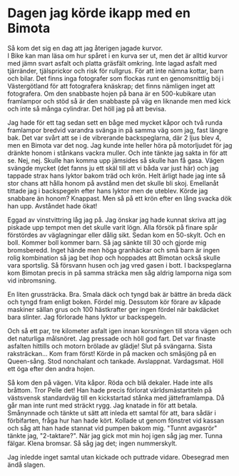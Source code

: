 # Dagen jag körde ikapp med en Bimota

Så kom det sig en dag att jag återigen jagade kurvor.  
I Bike kan man läsa om hur spåret i en kurva ser ut, men det är alltid kurvor med jämn svart asfalt och platta gräsfält omkring. Inte lagad asfalt med tjärränder, tjälsprickor och risk för rullgrus. För att inte nämna kottar, barn och bilar. Det finns inga fotografer som flockas runt en genomsnittlig böj i Västergötland för att fotografera knäskrap; det finns nämligen inget att fotografera. Om den snabbaste hojen på bana är en 500-kubikare utan framlampor och stöd så är den snabbaste på väg en liknande men med kick och inte så många cylindrar. Det höll jag på att bevisa.

Jag hade för ett tag sedan sett en båge med mycket kåpor och två runda framlampor bredvid varandra svänga in på samma väg som jag, fast längre bak. Det var svårt att se i de vibrerande backspeglarna, där 2 ljus blev 4, men en Bimota var det nog. Jag kunde inte heller höra på motorljudet för jag dränkte honom i stånkans vackra muller. Och inte tänkte jag sakta in för att se. Nej, nej. Skulle han komma upp jämsides så skulle han få gasa. Vägen svängde mycket (det fanns ju ett skäl till att vi båda var just här) och jag tappade strax hans lyktor bakom träd och krön. Helt ärligt hade jag inte så stor chans att hålla honom på avstånd men det skulle bli skoj. Emellanåt tittade jag i backspegeln efter hans lyktor men de uteblev. Körde jag snabbare än honom? Knappast. Men så på ett krön efter en lång svacka dök han upp. Avståndet hade ökat!

Eggad av vinstvittring låg jag på. Jag önskar jag hade kunnat skriva att jag piskade upp tempot men det skulle varit lögn. Alla försök på finare spår förstördes av väglagningar eller dålig sikt. Sedan kom en 50-skylt. Och en boll. Kommer boll kommer barn. Så jag sänkte till 30 och gjorde mig bromsberedd. Inget hände men höga granhäckar och små barn är ingen rolig kombination så jag bet ihop och hoppades att Bimotan också skulle vara sportslig. Så försvann husen och jag vred gasen i bott. I backspeglarna kom Bimotan precis in på samma sträcka men såg aldrig lamporna niga som vid inbromsning.

En liten grussträcka. Bra. Smala däck och tyngd bak är bättre än breda däck och tyngd fram enligt boken. Fördel mig. Dessutom kör förare av kåpade maskiner sällan grus och 100 hästkrafter ger ingen fördel när bakdäcket bara slinter. Jag förlorade hans lyktor ur backspegeln.

Och så ett par, tre kilometer asfalt igen innan korsningen till stora vägen och det naturliga målsnöret. Jag pressade och höll god fart. Det var finaste asfalten hittills och motorn brölade av glädje! Slut på svängarna. Sista raksträckan... Kom fram först! Körde in på macken och småsjöng på en Queen-sång. Stod nonchalant och tankade. Avslappnat. Vardagsmat. Höll ett öga efter den andra hojen.

Så kom den på vägen. Vita kåpor. Röda och blå dekaler. Hade inte alls bråttom. Tror Pelle det! Han hade precis förlorat världsmästartiteln på västsvensk standardväg till en kickstartad stånka med jätteframlampa. Då går man inte runt med sträckt rygg. Jag knatade in för att betala. Smånynnade och tänkte ut sätt att inleda ett samtal för att, bara sådär i förbifarten, fråga hur han hade kört. Kollade ut genom fönstret vid kassan och såg att han hade stannat vid pumpen bakom mig. "Tunnt avgasrör" tänkte jag, "2-taktare?". När jag gick mot min hoj igen såg jag mer. Tunna fälgar. Klena bromsar. Så såg jag det; ingen nummerskylt.

Jag inledde inget samtal utan kickade och puttrade vidare. Obesegrad men ändå slagen.